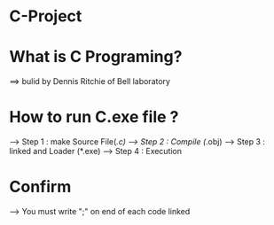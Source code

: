 # C-Project

# What is C Programing?
==> bulid by Dennis Ritchie of Bell laboratory

# How to run C.exe file ?
--> Step 1 : make Source File(*.c)
--> Step 2 : Compile (*.obj)
--> Step 3 : linked and Loader (*.exe)
--> Step 4 : Execution 

# Confirm
--> You must write ";" on end of each code linked
